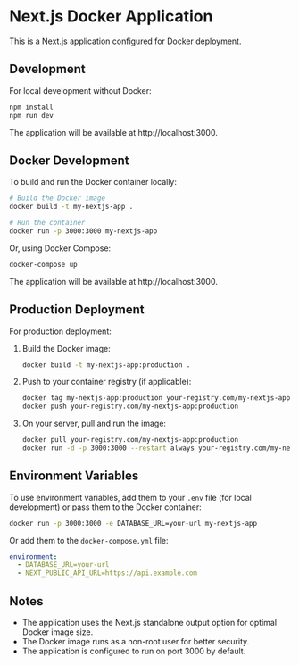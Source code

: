# Next.js Docker Application

This is a Next.js application configured for Docker deployment.

## Development

For local development without Docker:

```bash
npm install
npm run dev
```

The application will be available at http://localhost:3000.

## Docker Development

To build and run the Docker container locally:

```bash
# Build the Docker image
docker build -t my-nextjs-app .

# Run the container
docker run -p 3000:3000 my-nextjs-app
```

Or, using Docker Compose:

```bash
docker-compose up
```

The application will be available at http://localhost:3000.

## Production Deployment

For production deployment:

1. Build the Docker image:
   ```bash
   docker build -t my-nextjs-app:production .
   ```

2. Push to your container registry (if applicable):
   ```bash
   docker tag my-nextjs-app:production your-registry.com/my-nextjs-app:production
   docker push your-registry.com/my-nextjs-app:production
   ```

3. On your server, pull and run the image:
   ```bash
   docker pull your-registry.com/my-nextjs-app:production
   docker run -d -p 3000:3000 --restart always your-registry.com/my-nextjs-app:production
   ```

## Environment Variables

To use environment variables, add them to your `.env` file (for local development) or pass them to the Docker container:

```bash
docker run -p 3000:3000 -e DATABASE_URL=your-url my-nextjs-app
```

Or add them to the `docker-compose.yml` file:

```yaml
environment:
  - DATABASE_URL=your-url
  - NEXT_PUBLIC_API_URL=https://api.example.com
```

## Notes

- The application uses the Next.js standalone output option for optimal Docker image size.
- The Docker image runs as a non-root user for better security.
- The application is configured to run on port 3000 by default.